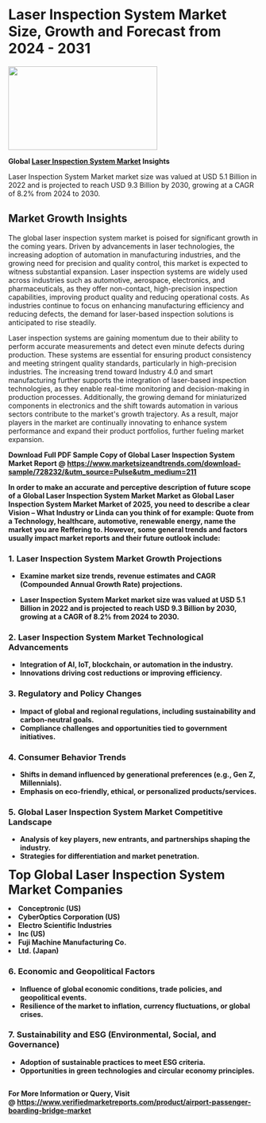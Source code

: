 <H1>Laser Inspection System Market Size, Growth and Forecast from 2024 - 2031</H1><img class="aligncenter size-medium wp-image-584254" src="https://thirdeyenews.in/wp-content/uploads/2024/09/Global-Market-Research-300x168.jpeg" alt="" width="300" height="168" /><p><strong>Global&nbsp;<a href="https://www.marketsizeandtrends.com/download-sample/728232/&amp;utm_source=Pulse&amp;utm_medium=211">Laser Inspection System Market</a> Insights</strong></p><p>Laser Inspection System Market market size was valued at USD 5.1 Billion in 2022 and is projected to reach USD 9.3 Billion by 2030, growing at a CAGR of 8.2% from 2024 to 2030.</p><p><h2>Market Growth Insights</h2> <p>The global laser inspection system market is poised for significant growth in the coming years. Driven by advancements in laser technologies, the increasing adoption of automation in manufacturing industries, and the growing need for precision and quality control, this market is expected to witness substantial expansion. Laser inspection systems are widely used across industries such as automotive, aerospace, electronics, and pharmaceuticals, as they offer non-contact, high-precision inspection capabilities, improving product quality and reducing operational costs. As industries continue to focus on enhancing manufacturing efficiency and reducing defects, the demand for laser-based inspection solutions is anticipated to rise steadily.</p> <p><strong></strong></p> <p>Laser inspection systems are gaining momentum due to their ability to perform accurate measurements and detect even minute defects during production. These systems are essential for ensuring product consistency and meeting stringent quality standards, particularly in high-precision industries. The increasing trend toward Industry 4.0 and smart manufacturing further supports the integration of laser-based inspection technologies, as they enable real-time monitoring and decision-making in production processes. Additionally, the growing demand for miniaturized components in electronics and the shift towards automation in various sectors contribute to the market's growth trajectory. As a result, major players in the market are continually innovating to enhance system performance and expand their product portfolios, further fueling market expansion. <p><strong></p><p><span class=""><strong>Download Full PDF Sample Copy of Global Laser Inspection System Market Report</strong> @ <a href="https://www.marketsizeandtrends.com/download-sample/728232/&amp;utm_source=Pulse&amp;utm_medium=211" target="_blank">https://www.marketsizeandtrends.com/download-sample/728232/&amp;utm_source=Pulse&amp;utm_medium=211</a></span></p><p>In order to make an accurate and perceptive description of future scope of a Global&nbsp;Laser Inspection System Market Market as Global&nbsp;Laser Inspection System Market Market of 2025, you need to describe a clear Vision &ndash; What Industry or Linda can you think of for example: Quote from a Technology, healthcare, automotive, renewable energy, name the market you are Reffering to. However, some general trends and factors usually impact market reports and their future outlook include:</p><h3>1.&nbsp;<strong>Laser Inspection System Market Growth Projections</strong></h3><ul><li>Examine market size trends, revenue estimates and CAGR (Compounded Annual Growth Rate) projections.</li><li><p>Laser Inspection System Market market size was valued at USD 5.1 Billion in 2022 and is projected to reach USD 9.3 Billion by 2030, growing at a CAGR of 8.2% from 2024 to 2030.</p></li></ul><h3>2.&nbsp;<strong>Laser Inspection System Market Technological Advancements</strong></h3><ul><li>Integration of AI, IoT, blockchain, or automation in the industry.</li><li>Innovations driving cost reductions or improving efficiency.</li></ul><h3>3.&nbsp;<strong>Regulatory and Policy Changes</strong></h3><ul><li>Impact of global and regional regulations, including sustainability and carbon-neutral goals.</li><li>Compliance challenges and opportunities tied to government initiatives.</li></ul><h3>4.&nbsp;<strong>Consumer Behavior Trends</strong></h3><ul><li>Shifts in demand influenced by generational preferences (e.g., Gen Z, Millennials).</li><li>Emphasis on eco-friendly, ethical, or personalized products/services.</li></ul><h3>5.&nbsp;<strong>Global Laser Inspection System Market Competitive Landscape</strong></h3><ul><li>Analysis of key players, new entrants, and partnerships shaping the industry.</li><li>Strategies for differentiation and market penetration.</li></ul><p data-pm-slice="1 1 []"><span style="color: inherit; font-family: inherit; font-size: 25px;">Top Global Laser Inspection System Market Companies</span></p><div class="" data-test-id=""><p><li>Conceptronic (US)</li><li> CyberOptics Corporation (US)</li><li> Electro Scientific Industries</li><li> Inc (US)</li><li> Fuji Machine Manufacturing Co.</li><li> Ltd. (Japan)</li></p></div><h3>6.&nbsp;<strong>Economic and Geopolitical Factors</strong></h3><ul><li>Influence of global economic conditions, trade policies, and geopolitical events.</li><li>Resilience of the market to inflation, currency fluctuations, or global crises.</li></ul><h3>7.&nbsp;<strong>Sustainability and ESG (Environmental, Social, and Governance)</strong></h3><ul><li>Adoption of sustainable practices to meet ESG criteria.</li><li>Opportunities in green technologies and circular economy principles.</li></ul><h2><strong style="font-size: 14px;">For More Information or Query, Visit @&nbsp;</strong><a style="background-color: #ffffff; font-size: 14px;" href="https://www.marketsizeandtrends.com/report/laser-inspection-system-market/" target="_blank">https://www.verifiedmarketreports.com/product/airport-passenger-boarding-bridge-market</a></h2>
